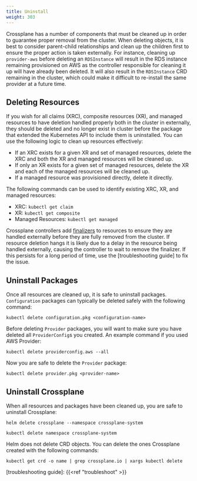 ```yaml
---
title: Uninstall
weight: 303
---
```


Crossplane has a number of components that must be cleaned up in order to
guarantee proper removal from the cluster. When deleting objects, it is best to
consider parent-child relationships and clean up the children first to ensure
the proper action is taken externally. For instance, cleaning up `provider-aws`
before deleting an `RDSInstance` will result in the RDS instance remaining
provisioned on AWS as the controller responsible for cleaning it up will have
already been deleted. It will also result in the `RDSInstance` CRD remaining in
the cluster, which could make it difficult to re-install the same provider at a
future time.

## Deleting Resources

If you wish for all claims (XRC), composite resources (XR), and managed
resources to have deletion handled properly both in the cluster in externally,
they should be deleted and no longer exist in cluster before the package that
extended the Kubernetes API to include them is uninstalled. You can use the
following logic to clean up resources effectively:

- If an XRC exists for a given XR and set of managed resources, delete the XRC
  and both the XR and managed resources will be cleaned up.
- If only an XR exists for a given set of managed resources, delete the XR and
  each of the managed resources will be cleaned up.
- If a managed resource was provisioned directly, delete it directly.

The following commands can be used to identify existing XRC, XR, and managed
resources:

- XRC: `kubectl get claim`
- XR: `kubectl get composite`
- Managed Resources: `kubectl get managed`

Crossplane controllers add [finalizers] to resources to ensure they are handled
externally before they are fully removed from the cluster. If resource deletion
hangs it is likely due to a delay in the resource being handled externally,
causing the controller to wait to remove the finalizer. If this persists for a
long period of time, use the [troubleshooting guide] to fix the issue.

## Uninstall Packages

Once all resources are cleaned up, it is safe to uninstall packages.
`Configuration` packages can typically be deleted safely with the following
command:

```console
kubectl delete configuration.pkg <configuration-name>
```

Before deleting `Provider` packages, you will want to make sure you have deleted
all `ProviderConfig`s you created. An example command if you used AWS Provider:

```console
kubectl delete providerconfig.aws --all
```

Now you are safe to delete the `Provider` package:

```console
kubectl delete provider.pkg <provider-name>
```

## Uninstall Crossplane

When all resources and packages have been cleaned up, you are safe to uninstall
Crossplane:

```console
helm delete crossplane --namespace crossplane-system

kubectl delete namespace crossplane-system
```

Helm does not delete CRD objects. You can delete the ones Crossplane created
with the following commands:

```console
kubectl get crd -o name | grep crossplane.io | xargs kubectl delete
```

<!-- Named Links -->

[finalizers]: https://kubernetes.io/docs/tasks/extend-kubernetes/custom-resources/custom-resource-definitions/#finalizers
[troubleshooting guide]: {{<ref "troubleshoot" >}}
